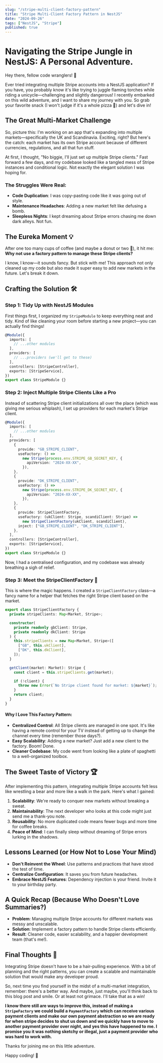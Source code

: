```yaml
---
slug: "/stripe-multi-client-factory-pattern"
title: "Stripe Multi-Client Factory Pattern in NestJS"
date: "2024-09-26"
tags: ["NestJS", "Stripe"]
published: true
---
```


# Navigating the Stripe Jungle in NestJS: A Personal Adventure.

Hey there, fellow code wranglers! 👋

Ever tried integrating multiple Stripe accounts into a NestJS application? If you have, you probably know it's like trying to juggle flaming torches while riding a unicycle—challenging and slightly dangerous! I recently embarked on this wild adventure, and I want to share my journey with you. So grab your favorite snack (I won't judge if it's a whole pizza 🍕) and let's dive in!

## The Great Multi-Market Challenge

So, picture this: I'm working on an app that's expanding into multiple markets—specifically the UK and Scandinavia. Exciting, right? But here's the catch: each market has its own Stripe account because of different currencies, regulations, and all that fun stuff.

At first, I thought, "No biggie, I'll just set up multiple Stripe clients." Fast forward a few days, and my codebase looked like a tangled mess of Stripe instances and conditional logic. Not exactly the elegant solution I was hoping for.

### The Struggles Were Real:

- **Code Duplication**: I was copy-pasting code like it was going out of style.
- **Maintenance Headaches**: Adding a new market felt like defusing a bomb.
- **Sleepless Nights**: I kept dreaming about Stripe errors chasing me down dark alleys. Not fun.

## The Eureka Moment 💡

After one too many cups of coffee (and maybe a donut or two 🍩), it hit me: **Why not use a factory pattern to manage these Stripe clients?**

I know, I know—it sounds fancy. But stick with me! This approach not only cleaned up my code but also made it super easy to add new markets in the future. Let's break it down.

## Crafting the Solution 🛠️

### Step 1: Tidy Up with NestJS Modules

First things first, I organized my `StripeModule` to keep everything neat and tidy. Kind of like cleaning your room before starting a new project—you can actually find things!

```typescript
@Module({
  imports: [
    // ...other modules
  ],
  providers: [
    // ...providers (we'll get to these)
  ],
  controllers: [StripeController],
  exports: [StripeService],
})
export class StripeModule {}
```

### Step 2: Inject Multiple Stripe Clients Like a Pro

Instead of scattering Stripe client initializations all over the place (which was giving me serious whiplash), I set up providers for each market's Stripe client.

```typescript
@Module({
  imports: [
    // ...other modules
  ],
  providers: [
    {
      provide: "GB_STRIPE_CLIENT",
      useFactory: () =>
        new Stripe(process.env.STRIPE_GB_SECRET_KEY, {
          apiVersion: "2024-XX-XX",
        }),
    },
    {
      provide: "DK_STRIPE_CLIENT",
      useFactory: () =>
        new Stripe(process.env.STRIPE_DK_SECRET_KEY, {
          apiVersion: "2024-XX-XX",
        }),
    },
    {
      provide: StripeClientFactory,
      useFactory: (ukClient: Stripe, scandiClient: Stripe) =>
        new StripeClientFactory(ukClient, scandiClient),
      inject: ["GB_STRIPE_CLIENT", "DK_STRIPE_CLIENT"],
    },
  ],
  controllers: [StripeController],
  exports: [StripeService],
})
export class StripeModule {}
```

Now, I had a centralised configuration, and my codebase was already breathing a sigh of relief.

### Step 3: Meet the StripeClientFactory 🎩

This is where the magic happens. I created a `StripeClientFactory` class—a fancy name for a helper that fetches the right Stripe client based on the market.

```typescript
export class StripeClientFactory {
  private stripeClients: Map<Market, Stripe>;

  constructor(
    private readonly gbClient: Stripe,
    private readonly dkClient: Stripe
  ) {
    this.stripeClients = new Map<Market, Stripe>([
      ["GB", this.ukClient],
      ["DK", this.dkClient],
    ]);
  }

  getClient(market: Market): Stripe {
    const client = this.stripeClients.get(market);

    if (!client) {
      throw new Error(`No Stripe client found for market: ${market}`);
    }
    return client;
  }
}
```

#### Why I Love This Factory Pattern:

- **Centralized Control**: All Stripe clients are managed in one spot. It's like having a remote control for your TV instead of getting up to change the channel every time (remember those days?).
- **Easy Scalability**: Adding a new market? Just add a new client to the factory. Boom! Done.
- **Cleaner Codebase**: My code went from looking like a plate of spaghetti to a well-organized toolbox.

## The Sweet Taste of Victory 🏆

After implementing this pattern, integrating multiple Stripe accounts felt less like wrestling a bear and more like a walk in the park. Here's what I gained:

1. **Scalability**: We're ready to conquer new markets without breaking a sweat.
2. **Maintainability**: The next developer who looks at this code might just send me a thank-you note.
3. **Reusability**: No more duplicated code means fewer bugs and more time for coffee breaks.
4. **Peace of Mind**: I can finally sleep without dreaming of Stripe errors lurking in the shadows.

## Lessons Learned (or How Not to Lose Your Mind)

- **Don't Reinvent the Wheel**: Use patterns and practices that have stood the test of time.
- **Centralize Configuration**: It saves you from future headaches.
- **Embrace NestJS Features**: Dependency injection is your friend. Invite it to your birthday party.

## A Quick Recap (Because Who Doesn't Love Summaries?)

- **Problem**: Managing multiple Stripe accounts for different markets was messy and unscalable.
- **Solution**: Implement a factory pattern to handle Stripe clients efficiently.
- **Result**: Cleaner code, easier scalability, and a happier development team (that's me!).

## Final Thoughts 🌟

Integrating Stripe doesn't have to be a hair-pulling experience. With a bit of planning and the right patterns, you can create a scalable and maintainable solution that would make any developer proud.

So, next time you find yourself in the midst of a multi-market integration, remember: there's a better way. And maybe, just maybe, you'll think back to this blog post and smile. Or at least not grimace. I'll take that as a win!

**I know there still are ways to improve this, instead of making a `StripeFactory` we could build a `PaymentFactory` which can receive various payment clients and make our own payment abstraction so we are ready for when stripe decides to shut us down and we quickly have to move to another payment provider over night, and yes this have happened to me. I promise you it was nothing sketchy or illegal, just a payment provider who was hard to work with.**

Thanks for joining me on this little adventure.

Happy coding! 🎉
